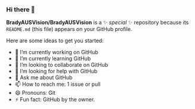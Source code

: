 ### Hi there 👋

**BradyAUSVision/BradyAUSVision** is a ✨ _special_ ✨ repository because its `README.md` (this file) appears on your GitHub profile.

Here are some ideas to get you started:

- 🔭 I’m currently working on GitHub
- 🌱 I’m currently learning GitHub
- 👯 I’m looking to collaborate on GitHub
- 🤔 I’m looking for help with GitHub
- 💬 Ask me about GitHub
- 📫 How to reach me: 1 issue or pull
- 😄 Pronouns: Git
- ⚡ Fun fact: GitHub by the owner.
